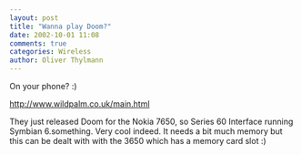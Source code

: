 ```yaml
---
layout: post
title: "Wanna play Doom?"
date: 2002-10-01 11:08
comments: true
categories: Wireless
author: Oliver Thylmann
---
```



On your phone? :)

http://www.wildpalm.co.uk/main.html

They just released Doom for the Nokia 7650, so Series 60 Interface running Symbian 6.something. Very cool indeed. It needs a bit much memory but this can be dealt with with the 3650 which has a memory card slot :)


